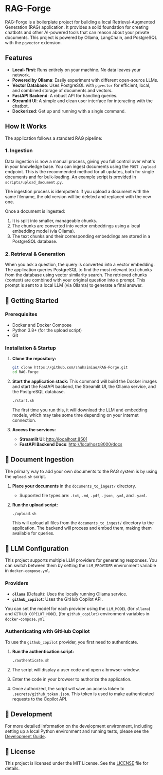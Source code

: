 # RAG-Forge

RAG-Forge is a boilerplate project for building a local Retrieval-Augmented Generation (RAG) application. It provides a solid foundation for creating chatbots and other AI-powered tools that can reason about your private documents. This project is powered by Ollama, LangChain, and PostgreSQL with the `pgvector` extension.

## Features

*   **Local-First**: Runs entirely on your machine. No data leaves your network.
*   **Powered by Ollama**: Easily experiment with different open-source LLMs.
*   **Vector Database**: Uses PostgreSQL with `pgvector` for efficient, local, and combined storage of documents and vectors.
*   **FastAPI Backend**: A robust API for handling queries.
*   **Streamlit UI**: A simple and clean user interface for interacting with the chatbot.
*   **Dockerized**: Get up and running with a single command.

## How It Works

The application follows a standard RAG pipeline:

### 1. Ingestion

Data ingestion is now a manual process, giving you full control over what's in your knowledge base. You can ingest documents using the `POST /upload` endpoint. This is the recommended method for all updates, both for single documents and for bulk-loading. An example script is provided in `scripts/upload_document.py`.

The ingestion process is idempotent: if you upload a document with the same filename, the old version will be deleted and replaced with the new one.

Once a document is ingested:
1.  It is split into smaller, manageable chunks.
2.  The chunks are converted into vector embeddings using a local embedding model (via Ollama).
3.  The text chunks and their corresponding embeddings are stored in a PostgreSQL database.

### 2. Retrieval & Generation

When you ask a question, the query is converted into a vector embedding.
The application queries PostgreSQL to find the most relevant text chunks from the database using vector similarity search.
The retrieved chunks (context) are combined with your original question into a prompt.
This prompt is sent to a local LLM (via Ollama) to generate a final answer.

## 🚀 Getting Started

### Prerequisites

- Docker and Docker Compose
- Python 3.8+ (for the upload script)
- Git

### Installation & Startup

1.  **Clone the repository:**
    ```bash
    git clone https://github.com/shuhaimiao/RAG-Forge.git
    cd RAG-Forge
    ```

2.  **Start the application stack:**
    This command will build the Docker images and start the FastAPI backend, the Streamlit UI, the Ollama service, and the PostgreSQL database.
    ```bash
    ./start.sh
    ```
    The first time you run this, it will download the LLM and embedding models, which may take some time depending on your internet connection.

3.  **Access the services:**
    - **Streamlit UI**: [http://localhost:8501](http://localhost:8501)
    - **FastAPI Backend Docs**: [http://localhost:8000/docs](http://localhost:8000/docs)

## 📄 Document Ingestion

The primary way to add your own documents to the RAG system is by using the `upload.sh` script.

1.  **Place your documents** in the `documents_to_ingest/` directory.
    - Supported file types are: `.txt`, `.md`, `.pdf`, `.json`, `.yml`, and `.yaml`.

2.  **Run the upload script:**
    ```bash
    ./upload.sh
    ```
    This will upload all files from the `documents_to_ingest/` directory to the application. The backend will process and embed them, making them available for queries.

## 🧠 LLM Configuration

This project supports multiple LLM providers for generating responses. You can switch between them by setting the `LLM_PROVIDER` environment variable in `docker-compose.yml`.

### Providers

- **`ollama`** (Default): Uses the locally running Ollama service.
- **`github_copilot`**: Uses the GitHub Copilot API.

You can set the model for each provider using the `LLM_MODEL` (for `ollama`) and `GITHUB_COPILOT_MODEL` (for `github_copilot`) environment variables in `docker-compose.yml`.

### Authenticating with GitHub Copilot

To use the `github_copilot` provider, you first need to authenticate.

1.  **Run the authentication script:**
    ```bash
    ./authenticate.sh
    ```

2.  The script will display a user code and open a browser window.

3.  Enter the code in your browser to authorize the application.

4.  Once authorized, the script will save an access token to `.secrets/github_token.json`. This token is used to make authenticated requests to the Copilot API.

## 🐳 Development

For more detailed information on the development environment, including setting up a local Python environment and running tests, please see the [Development Guide](DEV_GUIDE.md).

## 📜 License

This project is licensed under the MIT License. See the [LICENSE](LICENSE) file for details.
